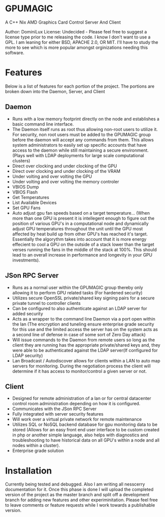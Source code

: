 # GPUMAGIC
A C++ Nix AMD Graphics Card Control Server And Client

Author: DominiLux
License: Undecided - Please feel free to suggest a license type prior to me releasing the code.  I know I don't want to use a GPL.  I am leaning for either BSD, APACHE 2.0, OR MIT.  I'll have to study the more to see which is more popular amongst orginizations needing this software.

# Features
Below is a list of features for each portion of the project.  The portions are broken down into the Daemon, Server, and Client
## Daemon
- Runs with a low memory footprint directly on the node and establishes a basic command line interface.
- The Daemon itself runs as root thus allowing non-root users to utilize it.  For security, non root users must be added to the GPUMAGIC group before the daemon will accept any commands from them.  This allows system administrators to easily set up specific accounts that have access to the daemon while still maintaining a secure environment. (Plays well with LDAP deployments for large scale computational clusters)
- Direct over clocking and under clocking of the GPU
- Direct over clocking and under clocking of the VRAM
- Under volting and over volting the GPU
- Under volting and over volting the memory controler
- VBIOS Dump
- VBIOS Flash
- Get Temperatures
- List Available Devices
- Set GPU Fans
- Auto adjust gpu fan speeds based on a target temperature... (When more than one GPU is present it is intellegent enough to figure out the position of various GPU's in a computational node and dynamically adjust GPU temperatures throughout the unit until the GPU most affected by heat build up from other GPU's has reached it's target.  Essentially the algorythm takes into account that it is more energy effecient to cool a GPU on the outside of a stack lower than the target verses running the fans in the middle of the stack at 100%.  This should lead to an overall increase in performance and longevity in your GPU investments).
## JSon RPC Server
- Runs as a normal user within the GPUMAGIC group thereby only allowing it to perform GPU related tasks (For hardened security)
- Utilizes secure OpenSSL private/shared key signing pairs for a secure private tunnel to controller clients
- Can be configured to also authenticate against an LDAP server for added security
- Acts as a wrapper to the command line Daemon via a port open within the lan (The encryption and tuneling ensure enterprise grade security for this use and the limited access the server has on the system acts as a second line of defense in case of some sort of Zero Day attack)
- Will issue commands to the Daemon from remote users so long as the client they are running has the appropriate private/shared keys and, they were able to be authenticated against the LDAP server(If configured for LDAP security)
- Lan Broadcast / Autodiscover allows for clients within a LAN to auto map servers for monitoring.  During the negotiation process the client will determine if it has access to monitor/control a given server or not.
## Client
 - Designed for remote administration of a lan or for central datacenter control room administration depending on how it is configured.
 - Communicates with the JSon RPC Server
 - Fully integrated with server security features
 - Will work over a virtual private network for remote maintenance
 - Utilizes SQL or NoSQL backend database for gpu monitoring data to be stored (Allows for an easy front end user interface to be custom created in php or another simple language, also helps with diagnostics and troubleshooting to have historical data on all GPU's within a node and all nodes within a cluster).
 - Enterprise grade solution
# Installation
Currently being tested and debugged.  Also I am writing all nesscerry documentation for it.  Once this phase is done I will upload the completed version of the project as the master branch and split off a development branch for adding new features and other experiminitation.  Please feel free to leave comments or feature requests while I work towards a publishable version. 

